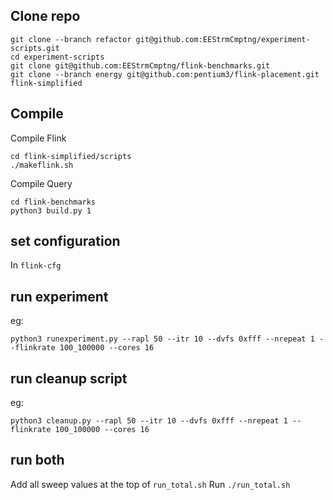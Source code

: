 
## Clone repo

```
git clone --branch refactor git@github.com:EEStrmCmptng/experiment-scripts.git
cd experiment-scripts
git clone git@github.com:EEStrmCmptng/flink-benchmarks.git
git clone --branch energy git@github.com:pentium3/flink-placement.git flink-simplified
```


## Compile

Compile Flink

```
cd flink-simplified/scripts
./makeflink.sh
```

Compile Query

```
cd flink-benchmarks
python3 build.py 1
```

## set configuration

In `flink-cfg`

## run experiment

eg: 

`python3 runexperiment.py --rapl 50 --itr 10 --dvfs 0xfff --nrepeat 1 --flinkrate 100_100000 --cores 16`

## run cleanup script

eg: 

`python3 cleanup.py --rapl 50 --itr 10 --dvfs 0xfff --nrepeat 1 --flinkrate 100_100000 --cores 16`

## run both

Add all sweep values at the top of `run_total.sh`
Run `./run_total.sh`
